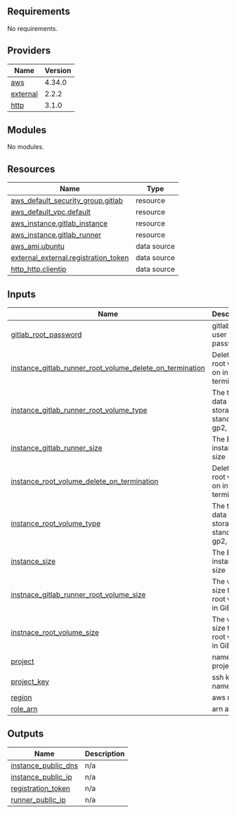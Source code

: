## Requirements

No requirements.

## Providers

| Name | Version |
|------|---------|
| <a name="provider_aws"></a> [aws](#provider\_aws) | 4.34.0 |
| <a name="provider_external"></a> [external](#provider\_external) | 2.2.2 |
| <a name="provider_http"></a> [http](#provider\_http) | 3.1.0 |

## Modules

No modules.

## Resources

| Name | Type |
|------|------|
| [aws_default_security_group.gitlab](https://registry.terraform.io/providers/hashicorp/aws/latest/docs/resources/default_security_group) | resource |
| [aws_default_vpc.default](https://registry.terraform.io/providers/hashicorp/aws/latest/docs/resources/default_vpc) | resource |
| [aws_instance.gitlab_instance](https://registry.terraform.io/providers/hashicorp/aws/latest/docs/resources/instance) | resource |
| [aws_instance.gitlab_runner](https://registry.terraform.io/providers/hashicorp/aws/latest/docs/resources/instance) | resource |
| [aws_ami.ubuntu](https://registry.terraform.io/providers/hashicorp/aws/latest/docs/data-sources/ami) | data source |
| [external_external.registration_token](https://registry.terraform.io/providers/hashicorp/external/latest/docs/data-sources/external) | data source |
| [http_http.clientip](https://registry.terraform.io/providers/hashicorp/http/latest/docs/data-sources/http) | data source |

## Inputs

| Name | Description | Type | Default | Required |
|------|-------------|------|---------|:--------:|
| <a name="input_gitlab_root_password"></a> [gitlab\_root\_password](#input\_gitlab\_root\_password) | gitlab root user password | `string` | n/a | yes |
| <a name="input_instance_gitlab_runner_root_volume_delete_on_termination"></a> [instance\_gitlab\_runner\_root\_volume\_delete\_on\_termination](#input\_instance\_gitlab\_runner\_root\_volume\_delete\_on\_termination) | Delete the root volume on instance termination. | `bool` | `true` | no |
| <a name="input_instance_gitlab_runner_root_volume_type"></a> [instance\_gitlab\_runner\_root\_volume\_type](#input\_instance\_gitlab\_runner\_root\_volume\_type) | The type of data storage: standard, gp2, io1 | `string` | `"gp3"` | no |
| <a name="input_instance_gitlab_runner_size"></a> [instance\_gitlab\_runner\_size](#input\_instance\_gitlab\_runner\_size) | The EC2 instance size | `string` | `"c5.xlarge"` | no |
| <a name="input_instance_root_volume_delete_on_termination"></a> [instance\_root\_volume\_delete\_on\_termination](#input\_instance\_root\_volume\_delete\_on\_termination) | Delete the root volume on instance termination. | `bool` | `true` | no |
| <a name="input_instance_root_volume_type"></a> [instance\_root\_volume\_type](#input\_instance\_root\_volume\_type) | The type of data storage: standard, gp2, io1 | `string` | `"gp3"` | no |
| <a name="input_instance_size"></a> [instance\_size](#input\_instance\_size) | The EC2 instance size | `string` | `"c5.xlarge"` | no |
| <a name="input_instnace_gitlab_runner_root_volume_size"></a> [instnace\_gitlab\_runner\_root\_volume\_size](#input\_instnace\_gitlab\_runner\_root\_volume\_size) | The volume size for the root volume in GiB | `string` | `"15"` | no |
| <a name="input_instnace_root_volume_size"></a> [instnace\_root\_volume\_size](#input\_instnace\_root\_volume\_size) | The volume size for the root volume in GiB | `string` | `"15"` | no |
| <a name="input_project"></a> [project](#input\_project) | name of project | `string` | `"gitlab"` | no |
| <a name="input_project_key"></a> [project\_key](#input\_project\_key) | ssh key name | `string` | n/a | yes |
| <a name="input_region"></a> [region](#input\_region) | aws region | `string` | `"us-east-1"` | no |
| <a name="input_role_arn"></a> [role\_arn](#input\_role\_arn) | arn aim role | `string` | n/a | yes |

## Outputs

| Name | Description |
|------|-------------|
| <a name="output_instance_public_dns"></a> [instance\_public\_dns](#output\_instance\_public\_dns) | n/a |
| <a name="output_instance_public_ip"></a> [instance\_public\_ip](#output\_instance\_public\_ip) | n/a |
| <a name="output_registration_token"></a> [registration\_token](#output\_registration\_token) | n/a |
| <a name="output_runner_public_ip"></a> [runner\_public\_ip](#output\_runner\_public\_ip) | n/a |
